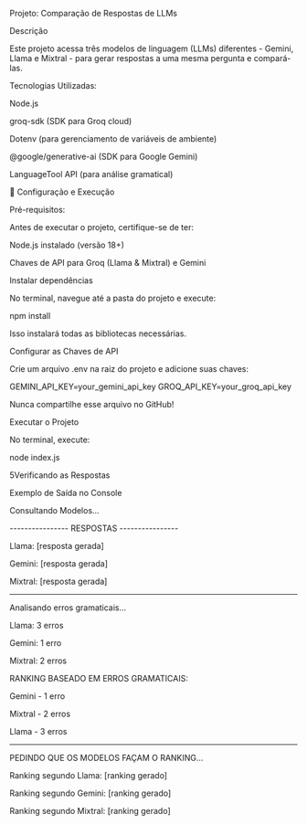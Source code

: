 Projeto: Comparação de Respostas de LLMs

Descrição

Este projeto acessa três modelos de linguagem (LLMs) diferentes - Gemini, Llama e Mixtral - para gerar respostas a uma mesma pergunta e compará-las.

Tecnologias Utilizadas:

Node.js

groq-sdk (SDK para Groq cloud)

Dotenv (para gerenciamento de variáveis de ambiente)

@google/generative-ai (SDK para Google Gemini)

LanguageTool API (para análise gramatical)

🔧 Configuração e Execução

Pré-requisitos:

Antes de executar o projeto, certifique-se de ter:

Node.js instalado (versão 18+)

Chaves de API para Groq (Llama & Mixtral) e Gemini

Instalar dependências

No terminal, navegue até a pasta do projeto e execute:

npm install

Isso instalará todas as bibliotecas necessárias.

Configurar as Chaves de API

Crie um arquivo .env na raiz do projeto e adicione suas chaves:

GEMINI_API_KEY=your_gemini_api_key
GROQ_API_KEY=your_groq_api_key

Nunca compartilhe esse arquivo no GitHub!

Executar o Projeto

No terminal, execute:

node index.js

5Verificando as Respostas

Exemplo de Saída no Console

Consultando Modelos...

---------------- RESPOSTAS ----------------

Llama: [resposta gerada]

Gemini: [resposta gerada]

Mixtral: [resposta gerada]

------------------------------------------------------
Analisando erros gramaticais...

Llama: 3 erros

Gemini: 1 erro

Mixtral: 2 erros

RANKING BASEADO EM ERROS GRAMATICAIS:

Gemini - 1 erro

Mixtral - 2 erros

Llama - 3 erros

---------------------------------------------
PEDINDO QUE OS MODELOS FAÇAM O RANKING...

Ranking segundo Llama: [ranking gerado]

Ranking segundo Gemini: [ranking gerado]

Ranking segundo Mixtral: [ranking gerado]
